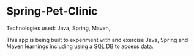 # Spring-Pet-Clinic
Technologies used: Java, Spring, Maven,

This app is being built to experiment with and exercise Java, Spring and Maven learnings including using a SQL DB to access data.
